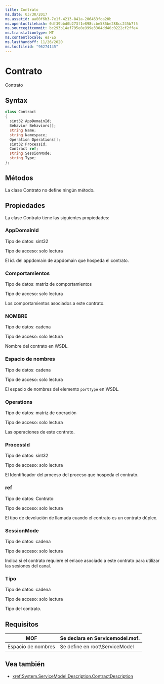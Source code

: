 ```yaml
---
title: Contrato
ms.date: 03/30/2017
ms.assetid: aa00f6b3-7e1f-4213-841a-206463fca20b
ms.openlocfilehash: 0df39bbd0b273f1e898ccbe585be288cc245b7f5
ms.sourcegitcommit: bc293b14af795e0e999e3304dd40c0222cf2ffe4
ms.translationtype: MT
ms.contentlocale: es-ES
ms.lasthandoff: 11/26/2020
ms.locfileid: "96274145"
---
```

# <a name="contract"></a>Contrato

Contrato  
  
## <a name="syntax"></a>Syntax  
  
```csharp
class Contract  
{  
  sint32 AppDomainId;  
  Behavior Behaviors[];  
  string Name;  
  string Namespace;  
  Operation Operations[];  
  sint32 ProcessId;  
  Contract ref;  
  string SessionMode;  
  string Type;  
};  
```  
  
## <a name="methods"></a>Métodos  

 La clase Contrato no define ningún método.  
  
## <a name="properties"></a>Propiedades  

 La clase Contrato tiene las siguientes propiedades:  
  
### <a name="appdomainid"></a>AppDomainId  

 Tipo de datos: sint32  
  
 Tipo de acceso: solo lectura  
  
 El id. del appdomain de appdomain que hospeda el contrato.  
  
### <a name="behaviors"></a>Comportamientos  

 Tipo de datos: matriz de comportamientos  
  
 Tipo de acceso: solo lectura  
  
 Los comportamientos asociados a este contrato.  
  
### <a name="name"></a>NOMBRE  

 Tipo de datos: cadena  
  
 Tipo de acceso: solo lectura  
  
 Nombre del contrato en WSDL.  
  
### <a name="namespace"></a>Espacio de nombres  

 Tipo de datos: cadena  
  
 Tipo de acceso: solo lectura  
  
 El espacio de nombres del elemento `portType` en WSDL.  
  
### <a name="operations"></a>Operations  

 Tipo de datos: matriz de operación  
  
 Tipo de acceso: solo lectura  
  
 Las operaciones de este contrato.  
  
### <a name="processid"></a>ProcessId  

 Tipo de datos: sint32  
  
 Tipo de acceso: solo lectura  
  
 El Identificador del proceso del proceso que hospeda el contrato.  
  
### <a name="ref"></a>ref  

 Tipo de datos: Contrato  
  
 Tipo de acceso: solo lectura  
  
 El tipo de devolución de llamada cuando el contrato es un contrato dúplex.  
  
### <a name="sessionmode"></a>SessionMode  

 Tipo de datos: cadena  
  
 Tipo de acceso: solo lectura  
  
 Indica si el contrato requiere el enlace asociado a este contrato para utilizar las sesiones del canal.  
  
### <a name="type"></a>Tipo  

 Tipo de datos: cadena  
  
 Tipo de acceso: solo lectura  
  
 Tipo del contrato.  
  
## <a name="requirements"></a>Requisitos  
  
|MOF|Se declara en Servicemodel.mof.|  
|---------|-----------------------------------|  
|Espacio de nombres|Se define en root\ServiceModel|  
  
## <a name="see-also"></a>Vea también

- <xref:System.ServiceModel.Description.ContractDescription>
